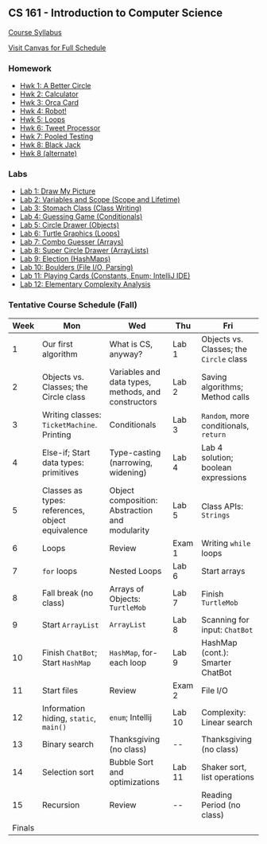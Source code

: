 ## CS 161 - Introduction to Computer Science

[Course Syllabus](CS161-syllabus.pdf)

[Visit Canvas for Full Schedule](https://canvas.pugetsound.edu)

### Homework

- [Hwk 1: A Better Circle](hwk1.circle/)
- [Hwk 2: Calculator](hwk2.calc/)
- [Hwk 3: Orca Card](hwk3.orca/)
- [Hwk 4: Robot!](hwk4.robot/)
- [Hwk 5: Loops](hwk5.loops/)
- [Hwk 6: Tweet Processor](hwk6.twitter/)
- [Hwk 7: Pooled Testing](hwk7.pooled/)
- [Hwk 8: Black Jack](hwk8.blackjack/)
- [Hwk 8 (alternate)](hwk8.prep/)

### Labs

- [Lab 1: Draw My Picture](lab1.bluej/)
- [Lab 2: Variables and Scope (Scope and Lifetime)](lab2.vars/)
- [Lab 3: Stomach Class (Class Writing)](lab3.stomach/)
- [Lab 4: Guessing Game (Conditionals)](lab4.guessing/)
- [Lab 5: Circle Drawer (Objects)](lab5.circleDrawer/)
- [Lab 6: Turtle Graphics (Loops)](lab6.turtle/)
- [Lab 7: Combo Guesser (Arrays)](lab7.combo/)
- [Lab 8: Super Circle Drawer (ArrayLists)](lab8.superCircleDrawer/)
- [Lab 9: Election (HashMaps)](lab9.election/)
- [Lab 10: Boulders (File I/O, Parsing)](lab10.boulders/)
- [Lab 11: Playing Cards (Constants, Enum; IntelliJ IDE)](lab11.cards/)
- [Lab 12: Elementary Complexity Analysis](lab12.perf/)

### Tentative Course Schedule (Fall)

| Week   | Mon                                              | Wed                                                 | Thu    | Fri                                     |
| ------ | ------------------------------------------------ | --------------------------------------------------- | ------ | --------------------------------------- |
| 1      | Our first algorithm                              | What is CS, anyway?                                 | Lab 1  | Objects vs. Classes; the `Circle` class |
| 2      | Objects vs. Classes; the Circle class            | Variables and data types, methods, and constructors | Lab 2  | Saving algorithms; Method calls         |
| 3      | Writing classes: `TicketMachine`. Printing       | Conditionals                                        | Lab 3  | `Random`, more conditionals, `return`   |
| 4      | Else-if; Start data types: primitives            | Type-casting (narrowing, widening)                  | Lab 4  | Lab 4 solution; boolean expressions     |
| 5      | Classes as types: references, object equivalence | Object composition: Abstraction and modularity      | Lab 5  | Class APIs: `Strings`                   |
| 6      | Loops                                            | Review                                              | Exam 1 | Writing `while` loops                   |
| 7      | `for` loops                                      | Nested Loops                                        | Lab 6  | Start arrays                            |
| 8      | Fall break (no class)                            | Arrays of Objects: `TurtleMob`                      | Lab 7  | Finish `TurtleMob`                      |
| 9      | Start `ArrayList`                                | `ArrayList`                                         | Lab 8  | Scanning for input: `ChatBot`           |
| 10     | Finish `ChatBot`; Start `HashMap`                | `HashMap`, for-each loop                            | Lab 9  | HashMap (cont.): Smarter ChatBot        |
| 11     | Start files                                      | Review                                              | Exam 2 | File I/O                                |
| 12     | Information hiding, `static`, `main()`           | `enum`; Intellij                                    | Lab 10 | Complexity: Linear search               |
| 13     | Binary search                                    | Thanksgiving (no class)                             | --     | Thanksgiving (no class)                 |
| 14     | Selection sort                                   | Bubble Sort and optimizations                       | Lab 11 | Shaker sort, list operations            |
| 15     | Recursion                                        | Review                                              | --     | Reading Period (no class)               |
| Finals |                                                  |
